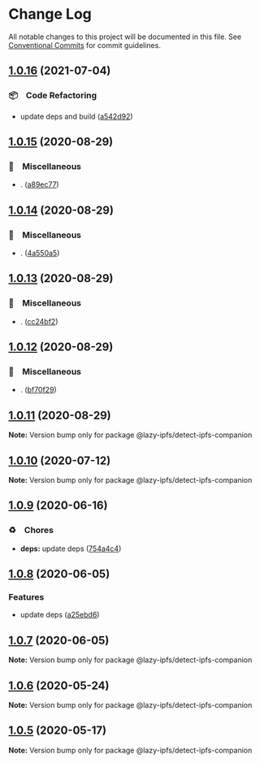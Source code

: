 # Change Log

All notable changes to this project will be documented in this file.
See [Conventional Commits](https://conventionalcommits.org) for commit guidelines.

## [1.0.16](https://github.com/bluelovers/ws-ipfs/compare/@lazy-ipfs/detect-ipfs-companion@1.0.15...@lazy-ipfs/detect-ipfs-companion@1.0.16) (2021-07-04)


### 📦　Code Refactoring

* update deps and build ([a542d92](https://github.com/bluelovers/ws-ipfs/commit/a542d92420faef55f6879fedc07d563f21db03a7))





## [1.0.15](https://github.com/bluelovers/ws-ipfs/compare/@lazy-ipfs/detect-ipfs-companion@1.0.14...@lazy-ipfs/detect-ipfs-companion@1.0.15) (2020-08-29)


### 🔖　Miscellaneous

* . ([a89ec77](https://github.com/bluelovers/ws-ipfs/commit/a89ec77c79a26768acfede82c769a6a792eee25b))





## [1.0.14](https://github.com/bluelovers/ws-ipfs/compare/@lazy-ipfs/detect-ipfs-companion@1.0.13...@lazy-ipfs/detect-ipfs-companion@1.0.14) (2020-08-29)


### 🔖　Miscellaneous

* . ([4a550a5](https://github.com/bluelovers/ws-ipfs/commit/4a550a55ccd04d245d5935914d091a879986a8f2))





## [1.0.13](https://github.com/bluelovers/ws-ipfs/compare/@lazy-ipfs/detect-ipfs-companion@1.0.12...@lazy-ipfs/detect-ipfs-companion@1.0.13) (2020-08-29)


### 🔖　Miscellaneous

* . ([cc24bf2](https://github.com/bluelovers/ws-ipfs/commit/cc24bf22e5f25f217df7c54b8671a476e5da575d))





## [1.0.12](https://github.com/bluelovers/ws-ipfs/compare/@lazy-ipfs/detect-ipfs-companion@1.0.11...@lazy-ipfs/detect-ipfs-companion@1.0.12) (2020-08-29)


### 🔖　Miscellaneous

* . ([bf70f29](https://github.com/bluelovers/ws-ipfs/commit/bf70f298426c11645d5343255656fa72e0cae844))





## [1.0.11](https://github.com/bluelovers/ws-ipfs/compare/@lazy-ipfs/detect-ipfs-companion@1.0.10...@lazy-ipfs/detect-ipfs-companion@1.0.11) (2020-08-29)

**Note:** Version bump only for package @lazy-ipfs/detect-ipfs-companion





## [1.0.10](https://github.com/bluelovers/ws-ipfs/compare/@lazy-ipfs/detect-ipfs-companion@1.0.9...@lazy-ipfs/detect-ipfs-companion@1.0.10) (2020-07-12)

**Note:** Version bump only for package @lazy-ipfs/detect-ipfs-companion





## [1.0.9](https://github.com/bluelovers/ws-ipfs/compare/@lazy-ipfs/detect-ipfs-companion@1.0.8...@lazy-ipfs/detect-ipfs-companion@1.0.9) (2020-06-16)


### ♻️　Chores

* **deps:**  update deps ([754a4c4](https://github.com/bluelovers/ws-ipfs/commit/754a4c4a714d3d256500b319473ce610f876b442))





## [1.0.8](https://github.com/bluelovers/ws-ipfs/compare/@lazy-ipfs/detect-ipfs-companion@1.0.7...@lazy-ipfs/detect-ipfs-companion@1.0.8) (2020-06-05)


### Features

* update deps ([a25ebd6](https://github.com/bluelovers/ws-ipfs/commit/a25ebd688ccfd54f164b3ff89cf6cdb2e7f6e478))





## [1.0.7](https://github.com/bluelovers/ws-ipfs/compare/@lazy-ipfs/detect-ipfs-companion@1.0.6...@lazy-ipfs/detect-ipfs-companion@1.0.7) (2020-06-05)

**Note:** Version bump only for package @lazy-ipfs/detect-ipfs-companion





## [1.0.6](https://github.com/bluelovers/ws-ipfs/compare/@lazy-ipfs/detect-ipfs-companion@1.0.5...@lazy-ipfs/detect-ipfs-companion@1.0.6) (2020-05-24)

**Note:** Version bump only for package @lazy-ipfs/detect-ipfs-companion





## [1.0.5](https://github.com/bluelovers/ws-ipfs/compare/@lazy-ipfs/detect-ipfs-companion@1.0.4...@lazy-ipfs/detect-ipfs-companion@1.0.5) (2020-05-17)

**Note:** Version bump only for package @lazy-ipfs/detect-ipfs-companion
